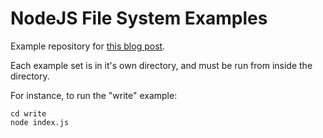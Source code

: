 # NodeJS File System Examples

Example repository for [this blog post](https://www.sohamkamani.com/blog/nodejs-file-system-guide/).

Each example set is in it's own directory, and must be run from inside the directory.

For instance, to run the "write" example:

```
cd write
node index.js
```
